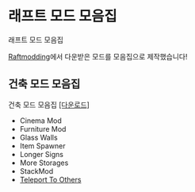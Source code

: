 # 래프트 모드 모음집
래프트 모드 모음집

[Raftmodding](https://www.raftmodding.com/)에서 다운받은 모드를 모음집으로 제작했습니다!

## 건축 모드 모음집
건축 모드 모음집 [[다운로드]](https://www.mediafire.com/file/tygs1b9cwk3i3pf/Raft_%25EA%25B1%25B4%25EC%25B6%2595%25EB%25AA%25A8%25EB%2593%259C_v1.0.zip/file)

* Cinema Mod
* Furniture Mod
* Glass Walls
* Item Spawner
* Longer Signs
* More Storages
* StackMod
* [Teleport To Others](https://github.com/grape82/raftmod/blob/main/howtouse/Teleport%20To%20Others.md)
